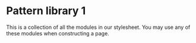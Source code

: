 # Pattern library                                1

This is a collection of all the modules in our
stylesheet. You may use any of these modules when
constructing a page.
